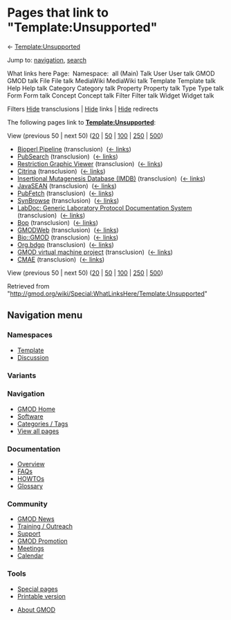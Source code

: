 <div id="mw-page-base" class="noprint">

</div>

<div id="mw-head-base" class="noprint">

</div>

<div id="content" class="mw-body" role="main">

<span id="top"></span>

<div id="mw-js-message" style="display:none;">

</div>



# <span dir="auto">Pages that link to "Template:Unsupported"</span>

<div id="bodyContent">

<div id="contentSub">

←
[Template:Unsupported](/wiki/Template:Unsupported "Template:Unsupported")

</div>

<div id="jump-to-nav" class="mw-jump">

Jump to: [navigation](#mw-navigation), [search](#p-search)

</div>

<div id="mw-content-text">

What links here Page:  Namespace:  all (Main) Talk User User talk GMOD
GMOD talk File File talk MediaWiki MediaWiki talk Template Template talk
Help Help talk Category Category talk Property Property talk Type Type
talk Form Form talk Concept Concept talk Filter Filter talk Widget
Widget talk

Filters
[Hide](/mediawiki/index.php?title=Special:WhatLinksHere/Template:Unsupported&hidetrans=1 "Special:WhatLinksHere/Template:Unsupported")
transclusions \|
[Hide](/mediawiki/index.php?title=Special:WhatLinksHere/Template:Unsupported&hidelinks=1 "Special:WhatLinksHere/Template:Unsupported")
links \|
[Hide](/mediawiki/index.php?title=Special:WhatLinksHere/Template:Unsupported&hideredirs=1 "Special:WhatLinksHere/Template:Unsupported")
redirects

The following pages link to
**[Template:Unsupported](/wiki/Template:Unsupported "Template:Unsupported")**:

View (previous 50 \| next 50)
([20](/mediawiki/index.php?title=Special:WhatLinksHere/Template:Unsupported&limit=20 "Special:WhatLinksHere/Template:Unsupported")
\|
[50](/mediawiki/index.php?title=Special:WhatLinksHere/Template:Unsupported&limit=50 "Special:WhatLinksHere/Template:Unsupported")
\|
[100](/mediawiki/index.php?title=Special:WhatLinksHere/Template:Unsupported&limit=100 "Special:WhatLinksHere/Template:Unsupported")
\|
[250](/mediawiki/index.php?title=Special:WhatLinksHere/Template:Unsupported&limit=250 "Special:WhatLinksHere/Template:Unsupported")
\|
[500](/mediawiki/index.php?title=Special:WhatLinksHere/Template:Unsupported&limit=500 "Special:WhatLinksHere/Template:Unsupported"))

- [Bioperl Pipeline](/wiki/Bioperl_Pipeline "Bioperl Pipeline")
  (transclusion) ‎ <span class="mw-whatlinkshere-tools">([←
  links](/mediawiki/index.php?title=Special:WhatLinksHere&target=Bioperl+Pipeline "Special:WhatLinksHere"))</span>
- [PubSearch](/wiki/PubSearch "PubSearch") (transclusion) ‎
  <span class="mw-whatlinkshere-tools">([←
  links](/mediawiki/index.php?title=Special:WhatLinksHere&target=PubSearch "Special:WhatLinksHere"))</span>
- [Restriction Graphic
  Viewer](/wiki/Restriction_Graphic_Viewer "Restriction Graphic Viewer")
  (transclusion) ‎ <span class="mw-whatlinkshere-tools">([←
  links](/mediawiki/index.php?title=Special:WhatLinksHere&target=Restriction+Graphic+Viewer "Special:WhatLinksHere"))</span>
- [Citrina](/wiki/Citrina "Citrina") (transclusion) ‎
  <span class="mw-whatlinkshere-tools">([←
  links](/mediawiki/index.php?title=Special:WhatLinksHere&target=Citrina "Special:WhatLinksHere"))</span>
- [Insertional Mutagenesis Database
  (IMDB)](/wiki/Insertional_Mutagenesis_Database_(IMDB) "Insertional Mutagenesis Database (IMDB)")
  (transclusion) ‎ <span class="mw-whatlinkshere-tools">([←
  links](/mediawiki/index.php?title=Special:WhatLinksHere&target=Insertional+Mutagenesis+Database+%28IMDB%29 "Special:WhatLinksHere"))</span>
- [JavaSEAN](/wiki/JavaSEAN "JavaSEAN") (transclusion) ‎
  <span class="mw-whatlinkshere-tools">([←
  links](/mediawiki/index.php?title=Special:WhatLinksHere&target=JavaSEAN "Special:WhatLinksHere"))</span>
- [PubFetch](/wiki/PubFetch "PubFetch") (transclusion) ‎
  <span class="mw-whatlinkshere-tools">([←
  links](/mediawiki/index.php?title=Special:WhatLinksHere&target=PubFetch "Special:WhatLinksHere"))</span>
- [SynBrowse](/wiki/SynBrowse "SynBrowse") (transclusion) ‎
  <span class="mw-whatlinkshere-tools">([←
  links](/mediawiki/index.php?title=Special:WhatLinksHere&target=SynBrowse "Special:WhatLinksHere"))</span>
- [LabDoc: Generic Laboratory Protocol Documentation
  System](/wiki/LabDoc:_Generic_Laboratory_Protocol_Documentation_System "LabDoc: Generic Laboratory Protocol Documentation System")
  (transclusion) ‎ <span class="mw-whatlinkshere-tools">([←
  links](/mediawiki/index.php?title=Special:WhatLinksHere&target=LabDoc%3A+Generic+Laboratory+Protocol+Documentation+System "Special:WhatLinksHere"))</span>
- [Bop](/wiki/Bop "Bop") (transclusion) ‎
  <span class="mw-whatlinkshere-tools">([←
  links](/mediawiki/index.php?title=Special:WhatLinksHere&target=Bop "Special:WhatLinksHere"))</span>
- [GMODWeb](/wiki/GMODWeb "GMODWeb") (transclusion) ‎
  <span class="mw-whatlinkshere-tools">([←
  links](/mediawiki/index.php?title=Special:WhatLinksHere&target=GMODWeb "Special:WhatLinksHere"))</span>
- [Bio::GMOD](/wiki/Bio::GMOD "Bio::GMOD") (transclusion) ‎
  <span class="mw-whatlinkshere-tools">([←
  links](/mediawiki/index.php?title=Special:WhatLinksHere&target=Bio%3A%3AGMOD "Special:WhatLinksHere"))</span>
- [Org.bdgp](/wiki/Org.bdgp "Org.bdgp") (transclusion) ‎
  <span class="mw-whatlinkshere-tools">([←
  links](/mediawiki/index.php?title=Special:WhatLinksHere&target=Org.bdgp "Special:WhatLinksHere"))</span>
- [GMOD virtual machine
  project](/wiki/GMOD_virtual_machine_project "GMOD virtual machine project")
  (transclusion) ‎ <span class="mw-whatlinkshere-tools">([←
  links](/mediawiki/index.php?title=Special:WhatLinksHere&target=GMOD+virtual+machine+project "Special:WhatLinksHere"))</span>
- [CMAE](/wiki/CMAE "CMAE") (transclusion) ‎
  <span class="mw-whatlinkshere-tools">([←
  links](/mediawiki/index.php?title=Special:WhatLinksHere&target=CMAE "Special:WhatLinksHere"))</span>

View (previous 50 \| next 50)
([20](/mediawiki/index.php?title=Special:WhatLinksHere/Template:Unsupported&limit=20 "Special:WhatLinksHere/Template:Unsupported")
\|
[50](/mediawiki/index.php?title=Special:WhatLinksHere/Template:Unsupported&limit=50 "Special:WhatLinksHere/Template:Unsupported")
\|
[100](/mediawiki/index.php?title=Special:WhatLinksHere/Template:Unsupported&limit=100 "Special:WhatLinksHere/Template:Unsupported")
\|
[250](/mediawiki/index.php?title=Special:WhatLinksHere/Template:Unsupported&limit=250 "Special:WhatLinksHere/Template:Unsupported")
\|
[500](/mediawiki/index.php?title=Special:WhatLinksHere/Template:Unsupported&limit=500 "Special:WhatLinksHere/Template:Unsupported"))

</div>

<div class="printfooter">

Retrieved from
"<http://gmod.org/wiki/Special:WhatLinksHere/Template:Unsupported>"

</div>

<div id="catlinks" class="catlinks catlinks-allhidden">

</div>

<div class="visualClear">

</div>

</div>

</div>

<div id="mw-navigation">

## Navigation menu

<div id="mw-head">



<div id="left-navigation">

<div id="p-namespaces" class="vectorTabs" role="navigation"
aria-labelledby="p-namespaces-label">

### Namespaces

- <span id="ca-nstab-template"><a href="/wiki/Template:Unsupported" accesskey="c"
  title="View the template [c]">Template</a></span>
- <span id="ca-talk"><a
  href="/mediawiki/index.php?title=Template_talk:Unsupported&amp;action=edit&amp;redlink=1"
  accesskey="t"
  title="Discussion about the content page [t]">Discussion</a></span>

</div>

<div id="p-variants" class="vectorMenu emptyPortlet" role="navigation"
aria-labelledby="p-variants-label">

### 

### Variants[](#)

<div class="menu">

</div>

</div>

</div>

<div id="right-navigation">





</div>



</div>

</div>

</div>

<div id="mw-panel">

<div id="p-logo" role="banner">

<a href="/wiki/Main_Page"
style="background-image: url(http://gmod.org/images/GMOD-cogs.png);"
title="Visit the main page"></a>

</div>

<div id="p-Navigation" class="portal" role="navigation"
aria-labelledby="p-Navigation-label">

### Navigation

<div class="body">

- <span id="n-GMOD-Home">[GMOD Home](/wiki/Main_Page)</span>
- <span id="n-Software">[Software](/wiki/GMOD_Components)</span>
- <span id="n-Categories-.2F-Tags">[Categories /
  Tags](/wiki/Categories)</span>
- <span id="n-View-all-pages">[View all
  pages](/wiki/Special:AllPages)</span>

</div>

</div>

<div id="p-Documentation" class="portal" role="navigation"
aria-labelledby="p-Documentation-label">

### Documentation

<div class="body">

- <span id="n-Overview">[Overview](/wiki/Overview)</span>
- <span id="n-FAQs">[FAQs](/wiki/Category:FAQ)</span>
- <span id="n-HOWTOs">[HOWTOs](/wiki/Category:HOWTO)</span>
- <span id="n-Glossary">[Glossary](/wiki/Glossary)</span>

</div>

</div>

<div id="p-Community" class="portal" role="navigation"
aria-labelledby="p-Community-label">

### Community

<div class="body">

- <span id="n-GMOD-News">[GMOD News](/wiki/GMOD_News)</span>
- <span id="n-Training-.2F-Outreach">[Training /
  Outreach](/wiki/Training_and_Outreach)</span>
- <span id="n-Support">[Support](/wiki/Support)</span>
- <span id="n-GMOD-Promotion">[GMOD
  Promotion](/wiki/GMOD_Promotion)</span>
- <span id="n-Meetings">[Meetings](/wiki/Meetings)</span>
- <span id="n-Calendar">[Calendar](/wiki/Calendar)</span>

</div>

</div>

<div id="p-tb" class="portal" role="navigation"
aria-labelledby="p-tb-label">

### Tools

<div class="body">

- <span id="t-specialpages"><a href="/wiki/Special:SpecialPages" accesskey="q"
  title="A list of all special pages [q]">Special pages</a></span>
- <span id="t-print"><a
  href="/mediawiki/index.php?title=Special:WhatLinksHere/Template:Unsupported&amp;printable=yes"
  rel="alternate" accesskey="p"
  title="Printable version of this page [p]">Printable version</a></span>

</div>

</div>

</div>

</div>

<div id="footer" role="contentinfo">

- <span id="footer-places-about">[About
  GMOD](/wiki/GMOD:About "GMOD:About")</span>

<!-- -->






</div>
